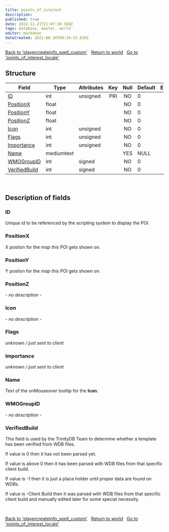 ```yaml
---
title: points_of_interest
description: 
published: true
date: 2022-11-21T21:07:30.349Z
tags: database, master, world
editor: markdown
dateCreated: 2021-08-30T09:34:33.819Z
---
```


<a href="https://trinitycore.info/en/database/master/world/playercreateinfo_spell_custom" class="mt-5 v-btn v-btn--depressed v-btn--flat v-btn--outlined theme--light v-size--default darkblue--text text--lighten-3"><span class="v-btn__content"><i aria-hidden="true" class="v-icon notranslate v-icon--left mdi mdi-arrow-left theme--light"></i><span>Back to 'playercreateinfo_spell_custom'</span></span></a>&nbsp;&nbsp;&nbsp;<a href="https://trinitycore.info/en/database/master/world/home" class="mt-5 v-btn v-btn--depressed v-btn--flat v-btn--outlined theme--light v-size--default darkblue--text text--lighten-3"><span class="v-btn__content"><i aria-hidden="true" class="v-icon notranslate v-icon--left mdi mdi-home-outline theme--light"></i><span>Return to world</span></span></a>&nbsp;&nbsp;&nbsp;<a href="https://trinitycore.info/en/database/master/world/points_of_interest_locale" class="mt-5 v-btn v-btn--depressed v-btn--flat v-btn--outlined theme--light v-size--default darkblue--text text--lighten-3"><span class="v-btn__content"><span>Go to 'points_of_interest_locale'</span><i aria-hidden="true" class="v-icon notranslate v-icon--right mdi mdi-arrow-right theme--light"></i></span></a>

## Structure

| Field | Type | Attributes | Key | Null | Default | Extra | Comment | Source in sniff |
| --- | --- | --- | :---: | :---: | --- | --- | --- | --- |
| [ID](#id) | int | unsigned | PRI | NO | 0 |  |  | SMSG_GOSSIP_POI |
| [PositionX](#positionx) | float |  |  | NO | 0 |  |  | SMSG_GOSSIP_POI |
| [PositionY](#positiony) | float |  |  | NO | 0 |  |  | SMSG_GOSSIP_POI |
| [PositionZ](#positionz) | float |  |  | NO | 0 |  |  | SMSG_GOSSIP_POI |
| [Icon](#icon) | int | unsigned |  | NO | 0 |  |  | SMSG_GOSSIP_POI |
| [Flags](#flags) | int | unsigned |  | NO | 0 |  |  | SMSG_GOSSIP_POI |
| [Importance](#importance) | int | unsigned |  | NO | 0 |  |  | SMSG_GOSSIP_POI |
| [Name](#name) | mediumtext |  |  | YES | NULL |  |  | SMSG_GOSSIP_POI |
| [WMOGroupID](#wmogroupid) | int | signed |  | NO | 0 |  |  | SMSG_GOSSIP_POI |
| [VerifiedBuild](#verifiedbuild) | int | signed |  | NO | 0 |  |  | generated |
&nbsp;
## Description of fields

### ID
Unique id to be referenced by the scripting system to display the POI.
&nbsp;

### PositionX
X postion for the _map_ this POI gets shown on.
&nbsp;

### PositionY
Y postion for the _map_ this POI gets shown on.
&nbsp;

### PositionZ
*- no description -*
&nbsp;

### Icon
*- no description -*
&nbsp;

### Flags
*unknown / just sent to client*
&nbsp;

### Importance
*unknown / just sent to client*
&nbsp;

### Name
Text of the onMouseover tooltip for the **Icon**.
&nbsp;

### WMOGroupID
*- no description -*
&nbsp;

### VerifiedBuild
This field is used by the TrinityDB Team to determine whether a template has been verified from WDB files.

If value is 0 then it has not been parsed yet.

If value is above 0 then it has been parsed with WDB files from that specific client build.

If value is -1 then it is just a place holder until proper data are found on WDBs.

If value is -Client Build then it was parsed with WDB files from that specific client build and manually edited later for some special necessity.

&nbsp;

<a href="https://trinitycore.info/en/database/master/world/playercreateinfo_spell_custom" class="mt-5 v-btn v-btn--depressed v-btn--flat v-btn--outlined theme--light v-size--default darkblue--text text--lighten-3"><span class="v-btn__content"><i aria-hidden="true" class="v-icon notranslate v-icon--left mdi mdi-arrow-left theme--light"></i><span>Back to 'playercreateinfo_spell_custom'</span></span></a>&nbsp;&nbsp;&nbsp;<a href="https://trinitycore.info/en/database/master/world/home" class="mt-5 v-btn v-btn--depressed v-btn--flat v-btn--outlined theme--light v-size--default darkblue--text text--lighten-3"><span class="v-btn__content"><i aria-hidden="true" class="v-icon notranslate v-icon--left mdi mdi-home-outline theme--light"></i><span>Return to world</span></span></a>&nbsp;&nbsp;&nbsp;<a href="https://trinitycore.info/en/database/master/world/points_of_interest_locale" class="mt-5 v-btn v-btn--depressed v-btn--flat v-btn--outlined theme--light v-size--default darkblue--text text--lighten-3"><span class="v-btn__content"><span>Go to 'points_of_interest_locale'</span><i aria-hidden="true" class="v-icon notranslate v-icon--right mdi mdi-arrow-right theme--light"></i></span></a>

